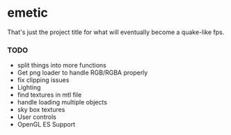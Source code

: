 # emetic
That's just the project title for what will eventually become a quake-like fps.

### TODO
* split things into more functions
* Get png loader to handle RGB/RGBA properly
* fix clipping issues
* Lighting
* find textures in mtl file
* handle loading multiple objects
* sky box textures
* User controls
* OpenGL ES Support 
